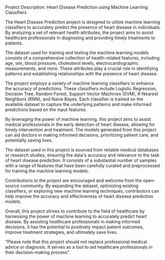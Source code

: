Project Description: Heart Disease Prediction using Machine Learning Classifiers

The Heart Disease Prediction project is designed to utilize machine learning classifiers to accurately predict the presence of heart disease in individuals. By analyzing a set of relevant health attributes, the project aims to assist healthcare professionals in diagnosing and providing timely treatments to patients.

The dataset used for training and testing the machine learning models consists of a comprehensive collection of health-related features, including age, sex, blood pressure, cholesterol levels, electrocardiographic measurements, and more. These attributes play a crucial role in identifying patterns and establishing relationships with the presence of heart disease.

The project employs a variety of machine learning classifiers to enhance the accuracy of predictions. These classifiers include Logistic Regression, Decision Tree, Random Forest, Support Vector Machines (SVM), K-Nearest Neighbors (KNN), and Naive Bayes. Each classifier is trained on the available dataset to capture the underlying patterns and make informed predictions based on the input features.

By leveraging the power of machine learning, this project aims to assist medical professionals in the early detection of heart disease, allowing for timely intervention and treatment. The models generated from this project can aid doctors in making informed decisions, prioritizing patient care, and potentially saving lives.

The dataset used in this project is sourced from reliable medical databases or research studies, ensuring the data's accuracy and relevance to the task of heart disease prediction. It consists of a substantial number of samples with a range of features that have been carefully curated and preprocessed for training the machine learning models.

Contributions to the project are encouraged and welcome from the open-source community. By expanding the dataset, optimizing existing classifiers, or exploring new machine learning techniques, contributors can help improve the accuracy and effectiveness of heart disease prediction models.

Overall, this project strives to contribute to the field of healthcare by harnessing the power of machine learning to accurately predict heart disease. By assisting healthcare professionals in making informed decisions, it has the potential to positively impact patient outcomes, improve treatment strategies, and ultimately save lives.

"Please note that this project should not replace professional medical advice or diagnosis. It serves as a tool to aid healthcare professionals in their decision-making process".
